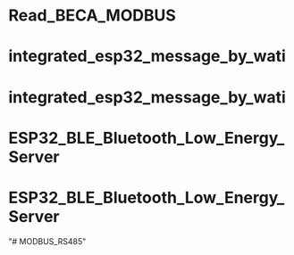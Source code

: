 # Read_BECA_MODBUS
# integrated_esp32_message_by_wati
# integrated_esp32_message_by_wati
# ESP32_BLE_Bluetooth_Low_Energy_Server
# ESP32_BLE_Bluetooth_Low_Energy_Server
"# MODBUS_RS485" 
